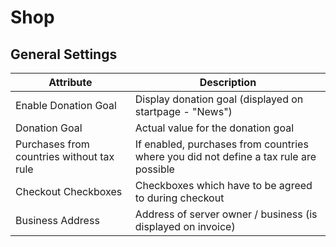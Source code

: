 # Shop

## General Settings

| Attribute | Description |
| --- | --- |
| Enable Donation Goal | Display donation goal (displayed on startpage - "News") |
| Donation Goal | Actual value for the donation goal |
| Purchases from countries without tax rule | If enabled, purchases from countries where you did not define a tax rule are possible |
| Checkout Checkboxes | Checkboxes which have to be agreed to during checkout |
| Business Address | Address of server owner / business (is displayed on invoice) |


